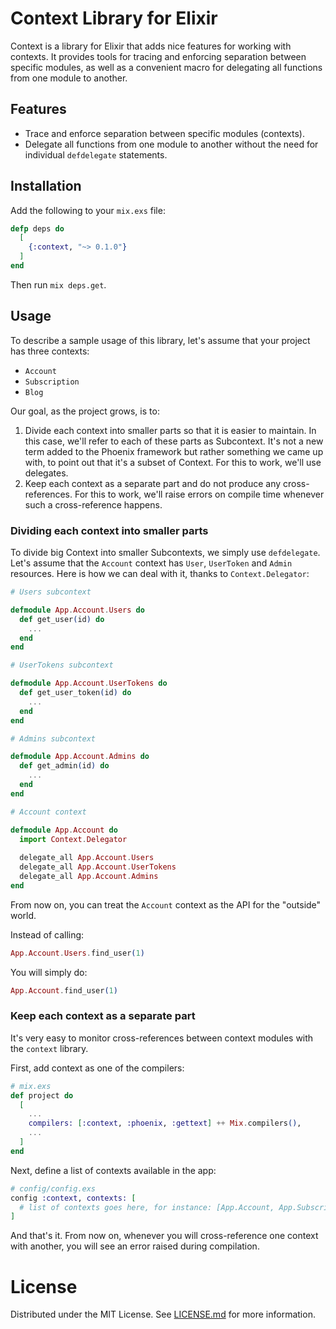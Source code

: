 # Context Library for Elixir

Context is a library for Elixir that adds nice features for working with contexts. It provides tools for tracing and enforcing separation between specific modules, as well as a convenient macro for delegating all functions from one module to another.

## Features

- Trace and enforce separation between specific modules (contexts).
- Delegate all functions from one module to another without the need for individual `defdelegate` statements.

## Installation

Add the following to your `mix.exs` file:

```elixir
defp deps do
  [
    {:context, "~> 0.1.0"}
  ]
end
```

Then run `mix deps.get`.

## Usage

To describe a sample usage of this library, let's assume that your project has three contexts:
- `Account`
- `Subscription`
- `Blog`

Our goal, as the project grows, is to:
1. Divide each context into smaller parts so that it is easier to maintain. In this case, we'll refer to each of these parts as Subcontext. It's not a new term added to the Phoenix framework but rather something we came up with, to point out that it's a subset of Context. For this to work, we'll use delegates.
2. Keep each context as a separate part and do not produce any cross-references. For this to work, we'll raise errors on compile time whenever such a cross-reference happens.

### Dividing each context into smaller parts

To divide big Context into smaller Subcontexts, we simply use `defdelegate`. Let's assume that the `Account` context has `User`, `UserToken` and `Admin` resources. Here is how we can deal with it, thanks to `Context.Delegator`:
```elixir
# Users subcontext

defmodule App.Account.Users do
  def get_user(id) do
    ...
  end
end

# UserTokens subcontext

defmodule App.Account.UserTokens do
  def get_user_token(id) do
    ...
  end
end

# Admins subcontext

defmodule App.Account.Admins do
  def get_admin(id) do
    ...
  end
end

# Account context

defmodule App.Account do
  import Context.Delegator
  
  delegate_all App.Account.Users
  delegate_all App.Account.UserTokens
  delegate_all App.Account.Admins
end
```

From now on, you can treat the `Account` context as the API for the "outside" world.

Instead of calling:
```elixir
App.Account.Users.find_user(1)
```

You will simply do:
```elixir
App.Account.find_user(1)
```

### Keep each context as a separate part

It's very easy to monitor cross-references between context modules with the `context` library.

First, add context as one of the compilers:
```elixir
# mix.exs
def project do
  [
    ...
    compilers: [:context, :phoenix, :gettext] ++ Mix.compilers(),
    ...
  ]
end
```

Next, define a list of contexts available in the app:
```elixir
# config/config.exs
config :context, contexts: [
  # list of contexts goes here, for instance: [App.Account, App.Subscription, App.Blog]
]
```

And that's it. From now on, whenever you will cross-reference one context with another, you will see an error raised during compilation.

# License

Distributed under the MIT License. See [LICENSE.md](LICENSE.md) for more information.
